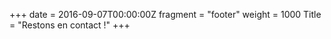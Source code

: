 +++
date = 2016-09-07T00:00:00Z
fragment = "footer"
weight = 1000
Title = "Restons en contact !"
+++
